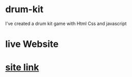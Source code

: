 # drum-kit
I've created a drum kit game with Html Css and javascript
# live Website
# [site link](https://bittu-143.github.io/drum-kit/)

